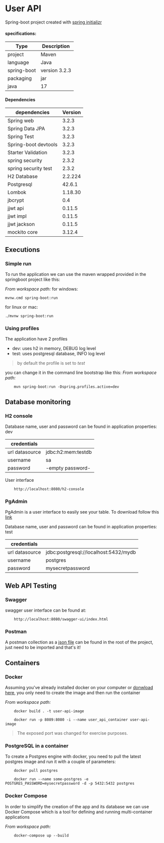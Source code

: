 # User API

Spring-boot project created with [spring initializr](https://start.spring.io/)

#### specifications:

| Type          | Description   |
| ------------- | ------------- |
|project        | Maven         |
|language       | Java          |
|spring-boot    | version 3.2.3 |
|packaging      | jar           |
|java           | 17            |

#### Dependencies

|dependencies           | Version   |
| --------------------- | --------- |
| Spring web            | 3.2.3     |
| Spring Data JPA       | 3.2.3     |
| Spring Test           | 3.2.3     |
| Spring-boot devtools  | 3.2.3     |
| Starter Validation    | 3.2.3     |
| spring security       | 2.3.2     |
| spring security test  | 2.3.2     |
| H2 Database           | 2.2.224   |
| Postgresql            | 42.6.1    |
| Lombok                | 1.18.30   |
| jbcrypt               | 0.4       |
| jjwt api              | 0.11.5    |
| jjwt impl             | 0.11.5    |
| jjwt jackson          | 0.11.5    |
| mockito core          | 3.12.4    |

## Executions
### Simple run

To run the application we can use the maven wrapped provided in the springboot project like this:

_From workspace path:_
for windows:
```
mvnw.cmd spring-boot:run
```
for linux or mac:
```
./mvnw spring-boot:run
```

### Using profiles

The application have 2 profiles

- dev: uses h2 in memory, DEBUG log level
- test: uses postgresql database, INFO log level

> by default the profile is set to _test_

you can change it in the command line bootstrap like this:
_From workspace path:_
```
	mvn spring-boot:run -Dspring.profiles.active=dev
```

## Database monitoring
### H2 console

Database name, user and password can be found in application properties: dev

| credentials           |                    |
| --------------------- | ------------------ |
| url datasource        | jdbc:h2:mem:testdb |
| username              | sa                 |
| password              | -empty password-   |

User interface

```
	http://localhost:8080/h2-console
```

### PgAdmin

PgAdmin is a user interface to easily see your table. To download follow this [link](https://www.pgadmin.org/download/)

Database name, user and password can be found in application properties: test

| credentials           |                    |
| --------------------- | ------------------ |
| url datasource        | jdbc:postgresql://localhost:5432/mydb |
| username              | postgres           |
| password              | mysecretpassword   |

## Web API Testing
### Swagger

swagger user interface can be found at:

```
	http://localhost:8080/swagger-ui/index.html
```

### Postman

A postman collection as a [json file](UserApi.postman_collection.json)  can be found in the root of the project, just need to be imported and that's it!

## Containers
### Docker

Assuming you've already installed docker on your computer or [donwload here](https://www.docker.com/products/docker-desktop/), you only need to create the image and then run the container

_From workspace path:_
```
	docker build . -t user-api-image
```

```
	docker run -p 8089:8080 -i --name user_api_container user-api-image
```

> The exposed port was changed for exercise purposes.

### PostgreSQL in a container

To create a Postgres engine with docker, you need to pull the latest postgres image and run it with a couple of parameters:

```
	docker pull postgres
```

```
	docker run --name some-postgres -e POSTGRES_PASSWORD=mysecretpassword -d -p 5432:5432 postgres
```

### Docker Compose

In order to simplify the creation of the app and its database we can use Docker Compose which is a tool for defining and running multi-container applications

_From workspace path:_
```
    docker-compose up --build
```
